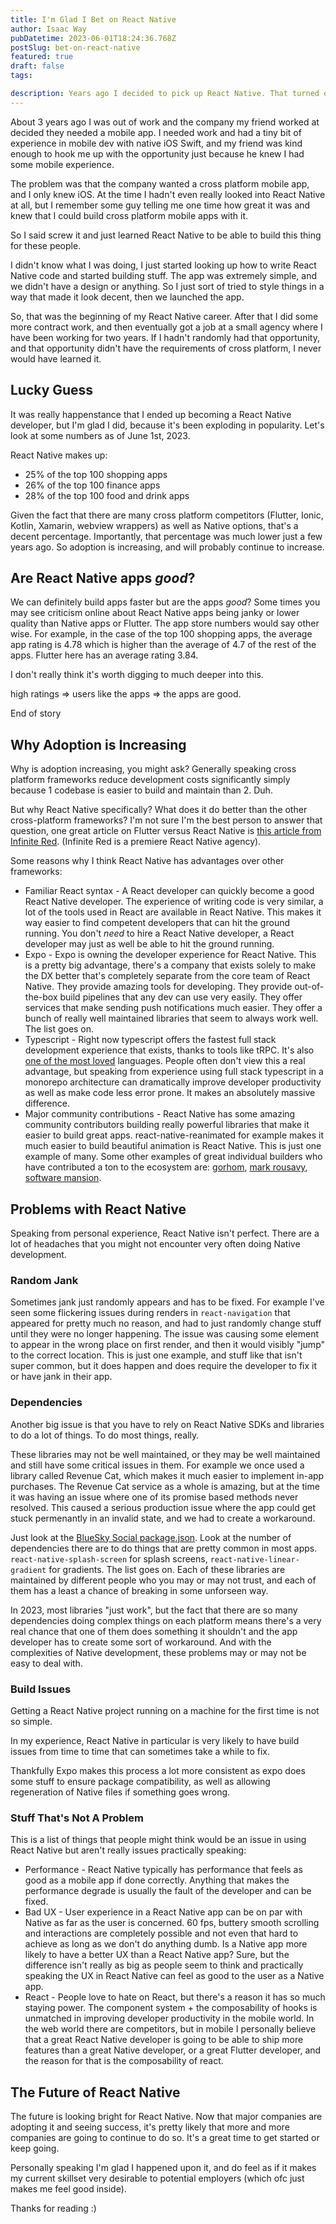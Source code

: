 ```yaml
---
title: I'm Glad I Bet on React Native
author: Isaac Way
pubDatetime: 2023-06-01T18:24:36.768Z
postSlug: bet-on-react-native
featured: true
draft: false
tags:

description: Years ago I decided to pick up React Native. That turned out to be a really good idea.
---
```


About 3 years ago I was out of work and the company my friend worked at decided they needed a mobile app. I needed work and had a tiny bit of experience in mobile dev with native iOS Swift, and my friend was kind enough to hook me up with the opportunity just because he knew I had some mobile experience.

The problem was that the company wanted a cross platform mobile app, and I only knew iOS. At the time I hadn't even really looked into React Native at all, but I remember some guy telling me one time how great it was and knew that I could build cross platform mobile apps with it.

So I said screw it and just learned React Native to be able to build this thing for these people.

I didn't know what I was doing, I just started looking up how to write React Native code and started building stuff. The app was extremely simple, and we didn't have a design or anything. So I just sort of tried to style things in a way that made it look decent, then we launched the app.

So, that was the beginning of my React Native career. After that I did some more contract work, and then eventually got a job at a small agency where I have been working for two years. If I hadn't randomly had that opportunity, and that opportunity didn't have the requirements of cross platform, I never would have learned it.

## Lucky Guess

It was really happenstance that I ended up becoming a React Native developer, but I'm glad I did, because it's been exploding in popularity. Let's look at some numbers as of June 1st, 2023.

React Native makes up:

- 25% of the top 100 shopping apps
- 26% of the top 100 finance apps
- 28% of the top 100 food and drink apps

Given the fact that there are many cross platform competitors (Flutter, Ionic, Kotlin, Xamarin, webview wrappers) as well as Native options, that's a decent percentage. Importantly, that percentage was much lower just a few years ago. So adoption is increasing, and will probably continue to increase.

## Are React Native apps _good_?

We can definitely build apps faster but are the apps _good_? Some times you may see criticism online about React Native apps being janky or lower quality than Native apps or Flutter. The app store numbers would say other wise. For example, in the case of the top 100 shopping apps, the average app rating is 4.78 which is higher than the average of 4.7 of the rest of the apps. Flutter here has an average rating 3.84.

I don't really think it's worth digging to much deeper into this.

high ratings => users like the apps => the apps are good.

End of story

## Why Adoption is Increasing

Why is adoption increasing, you might ask? Generally speaking cross platform frameworks reduce development costs significantly simply because 1 codebase is easier to build and maintain than 2. Duh.

But why React Native specifically? What does it do better than the other cross-platform frameworks? I'm not sure I'm the best person to answer that question, one great article on Flutter versus React Native is [this article from Infinite Red](https://shift.infinite.red/flutter-is-better-than-react-native-fed10c92a768). (Infinite Red is a premiere React Native agency).

Some reasons why I think React Native has advantages over other frameworks:

- Familiar React syntax - A React developer can quickly become a good React Native developer. The experience of writing code is very similar, a lot of the tools used in React are available in React Native. This makes it way easier to find competent developers that can hit the ground running. You don't _need_ to hire a React Native developer, a React developer may just as well be able to hit the ground running.
- Expo - Expo is owning the developer experience for React Native. This is a pretty big advantage, there's a company that exists solely to make the DX better that's completely separate from the core team of React Native. They provide amazing tools for developing. They provide out-of-the-box build pipelines that any dev can use very easily. They offer services that make sending push notifications much easier. They offer a bunch of really well maintained libraries that seem to always work well. The list goes on.
- Typescript - Right now typescript offers the fastest full stack development experience that exists, thanks to tools like tRPC. It's also [one of the most loved](https://survey.stackoverflow.co/2022/#section-most-loved-dreaded-and-wanted-programming-scripting-and-markup-languages) languages. People often don't view this a real advantage, but speaking from experience using full stack typescript in a monorepo architecture can dramatically improve developer productivity as well as make code less error prone. It makes an absolutely massive difference.
- Major community contributions - React Native has some amazing community contributors building really powerful libraries that make it easier to build great apps. react-native-reanimated for example makes it much easier to build beautiful animation is React Native. This is just one example of many. Some other examples of great individual builders who have contributed a ton to the ecosystem are: [gorhom](https://github.com/gorhomh), [mark rousavy](https://github.com/mrousavy), [software mansion](https://github.com/software-mansion).

## Problems with React Native

Speaking from personal experience, React Native isn't perfect. There are a lot of headaches that you might not encounter very often doing Native development.

### Random Jank

Sometimes jank just randomly appears and has to be fixed. For example I've seen some flickering issues during renders in `react-navigation` that appeared for pretty much no reason, and had to just randomly change stuff until they were no longer happening. The issue was causing some element to appear in the wrong place on first render, and then it would visibly "jump" to the correct location. This is just one example, and stuff like that isn't super common, but it does happen and does require the developer to fix it or have jank in their app.

### Dependencies

Another big issue is that you have to rely on React Native SDKs and libraries to do a lot of things. To do most things, really.

These libraries may not be well maintained, or they may be well maintained and still have some critical issues in them. For example we once used a library called Revenue Cat, which makes it much easier to implement in-app purchases. The Revenue Cat service as a whole is amazing, but at the time it was having an issue where one of its promise based methods never resolved. This caused a serious production issue where the app could get stuck permenantly in an invalid state, and we had to create a workaround.

Just look at the [BlueSky Social package.json](https://github.com/bluesky-social/social-app/blob/main/package.json). Look at the number of dependencies there are to do things that are pretty common in most apps. `react-native-splash-screen` for splash screens, `react-native-linear-gradient` for gradients. The list goes on. Each of these libraries are maintained by different people who you may or may not trust, and each of them has a least a chance of breaking in some unforseen way.

In 2023, most libraries "just work", but the fact that there are so many dependencies doing complex things on each platform means there's a very real chance that one of them does something it shouldn't and the app developer has to create some sort of workaround. And with the complexities of Native development, these problems may or may not be easy to deal with.

### Build Issues

Getting a React Native project running on a machine for the first time is not so simple.

In my experience, React Native in particular is very likely to have build issues from time to time that can sometimes take a while to fix.

Thankfully Expo makes this process a lot more consistent as expo does some stuff to ensure package compatibility, as well as allowing regeneration of Native files if something goes wrong.

### Stuff That's Not A Problem

This is a list of things that people might think would be an issue in using React Native but aren't really issues practically speaking:

- Performance - React Native typically has performance that feels as good as a mobile app if done correctly. Anything that makes the performance degrade is usually the fault of the developer and can be fixed.
- Bad UX - User experience in a React Native app can be on par with Native as far as the user is concerned. 60 fps, buttery smooth scrolling and interactions are completely possible and not even that hard to achieve as long as we don't do anything dumb. Is a Native app more likely to have a better UX than a React Native app? Sure, but the difference isn't really as big as people seem to think and practically speaking the UX in React Native can feel as good to the user as a Native app.
- React - People love to hate on React, but there's a reason it has so much staying power. The component system + the composability of hooks is unmatched in improving developer productivity in the mobile world. In the web world there are competitors, but in mobile I personally believe that a great React Native developer is going to be able to ship more features than a great Native developer, or a great Flutter developer, and the reason for that is the composability of react.

## The Future of React Native

The future is looking bright for React Native. Now that major companies are adopting it and seeing success, it's pretty likely that more and more companies are going to continue to do so. It's a great time to get started or keep going.

Personally speaking I'm glad I happened upon it, and do feel as if it makes my current skillset very desirable to potential employers (which ofc just makes me feel good inside).

Thanks for reading :)
